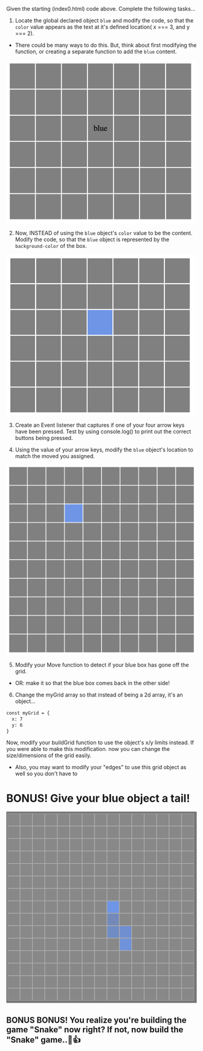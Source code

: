 
Given the starting (index0.html) code above. Complete the following tasks...

1. Locate the global declared object `blue` and modify the code, so that the `color` value appears as the text at it's defined location( x === 3, and y === 2).
- There could be many ways to do this. But, think about first modifying the function, or creating a separate function to add the `blue` content.

![blue box](https://github.com/eamoses/bluebox/blob/master/1.png?raw=true)

2. Now, INSTEAD of using the `blue` object's `color` value to be the content. Modify the code, so that the `blue` object is represented by the `background-color` of the box.

![box blue](https://github.com/eamoses/bluebox/blob/master/2.png?raw=true)

3. Create an Event listener that captures if one of your four arrow keys have been pressed. Test by using console.log() to print out the correct buttons being pressed.

4. Using the value of your arrow keys, modify the `blue` object's location to match the moved you assigned.

![moved blue](https://github.com/eamoses/bluebox/blob/master/6.png?raw=true)

5. Modify your Move function to detect if your blue box has gone off the grid.
- OR: make it so that the blue box comes back in the other side!

6. Change the myGrid array so that instead of being a 2d array, it's an object...
```
const myGrid = {
  x: 7
  y: 6
}
```
Now, modify your buildGrid function to use the object's x/y limits instead. If you were able to make this modification. now you can change the size/dimensions of the grid easily.
- Also, you may want to modify your "edges" to use this grid object as well so you don't have to

# BONUS! Give your blue object a tail!

![tail](https://github.com/eamoses/bluebox/blob/master/tail.png?raw=true)

## BONUS BONUS! You realize you're building the game "Snake" now right? If not, now build the "Snake" game..🐍👍
